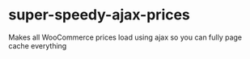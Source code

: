 # super-speedy-ajax-prices
Makes all WooCommerce prices load using ajax so you can fully page cache everything
